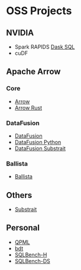 # OSS Projects

## NVIDIA

- Spark RAPIDS
 [Dask SQL](https://github.com/dask-contrib/dask-sql)
- cuDF

## Apache Arrow

### Core

- [Arrow](https://github.com/apache/arrow)
- [Arrow Rust](https://github.com/apache/arrow-rs)

### DataFusion

- [DataFusion](https://github.com/apache/arrow-datafusion/)
- [DataFusion Python](https://github.com/apache/arrow-datafusion-python/)
- [DataFusion Substrait](https://github.com/datafusion-contrib/datafusion-substrait)

### Ballista

- [Ballista](https://github.com/apache/arrow-ballista)

## Others

- [Substrait](https://github.com/substrait-io/substrait-rs)

## Personal

- [QPML](https://github.com/andygrove/qpml)
- [bdt](https://github.com/andygrove/bdt)
- [SQLBench-H](https://github.com/sql-benchmarks/sqlbench-h)
- [SQLBench-DS](https://github.com/sql-benchmarks/sqlbench-ds)

